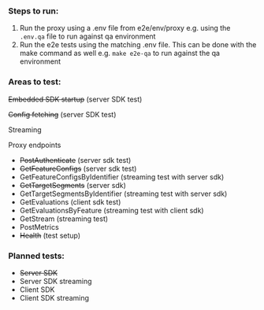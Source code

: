 ### Steps to run:
1. Run the proxy using a .env file from e2e/env/proxy e.g. using the `.env.qa` file to run against qa environment
2. Run the e2e tests using the matching .env file. This can be done with the make command as well e.g. `make e2e-qa` to run against the qa environment

### Areas to test:

~~Embedded SDK startup~~ (server SDK test)

~~Config fetching~~ (server SDK test)

Streaming

Proxy endpoints
- ~~PostAuthenticate~~ (server sdk test)
- ~~GetFeatureConfigs~~ (server sdk test)
- GetFeatureConfigsByIdentifier (streaming test with server sdk)
- ~~GetTargetSegments~~ (server sdk)
- GetTargetSegmentsByIdentifier (streaming test with server sdk)
- GetEvaluations (client sdk test)
- GetEvaluationsByFeature (streaming test with client sdk)
- GetStream (streaming test)
- PostMetrics
- ~~Health~~ (test setup)

### Planned tests:
- ~~Server SDK~~
- Server SDK streaming
- Client SDK
- Client SDK streaming